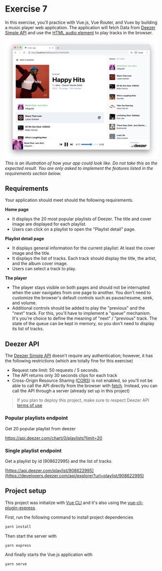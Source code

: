 # Exercise 7

In this exercise, you'll practice with Vue.js, Vue Router, and Vuex by building a music player web application. The application will fetch Data from [Deezer Simple API](https://developers.deezer.com/api) and use the [HTML audio element](https://developer.mozilla.org/en-US/docs/Web/HTML/Element/audio) to play tracks in the browser.

![screenshot](screenshot.png)
*This is an illustration of how your app could look like. Do not take this as the expected result. You are only asked to implement the features listed in the requirements section below.*

## Requirements

Your application should meet should the following requirements.


**Home page**

- It displays the 20 most popular playlists of Deezer. The title and cover image are displayed for each playlist.
- Users can click on a playlist to open the "Playlist detail" page.


**Playlist detail page**

- It displays general information for the current playlist: At least the cover image and the title.
- It displays the list of tracks. Each track should display the title, the artist, and the album cover image.
- Users can select a track to play. 


**The player**

- The player stays visible on both pages and should not be interrupted when the user navigates from one page to another. You don't need to customize the browser's default controls such as pause/resume, seek, and volume.
- Additional controls should be added to play the "previous" and the "next" track. For this, you'll have to implement a "queue" mechanism. It's you're choice to define the meaning of "next" / "previous" track. The state of the queue can be kept in memory, so you don't need to display its list of tracks.


## Deezer API

The [Deezer Simple API](https://developers.deezer.com/api) doesn't require any authentication; however, it has the following restrictions (which are totally fine for this exercise)

- Request rate limit: 50 requests / 5 seconds.
- The API returns only 30 seconds clips for each track
- Cross-Origin Resource Sharing ([CORS](https://developer.mozilla.org/en-US/docs/Web/HTTP/CORS)) is not enabled, so you'll not be able to call the API directly from the browser with [fetch](https://developer.mozilla.org/en/docs/Web/API/Fetch_API). Instead, you can call the API through a server (already set up in this project)
  
> If you plan to deploy this project, make sure to respect Deezer API [terms of use](https://developers.deezer.com/termsofuse)

### Popular playlists endpoint

Get 20 popular playlist from deezer

https://api.deezer.com/chart/0/playlists?limit=20


### Single playlist endpoint

Get a playlist by id (908622995) and the list of tracks.

[https://api.deezer.com/playlist/908622995](https://developers.deezer.com/api/explorer?url=playlist/908622995)


## Project setup

This project was initialize with [Vue CLI](https://cli.vuejs.org/) and it's also using the [vue-cli-plugin-express](https://github.com/mathieutu/vue-cli-plugin-express). 


First, run the following command to install project dependencies

```sh
yarn install
```

Then start the server with
```sh
yarn express
```

And finally starts the Vue.js application with
```sh
yarn serve
```

